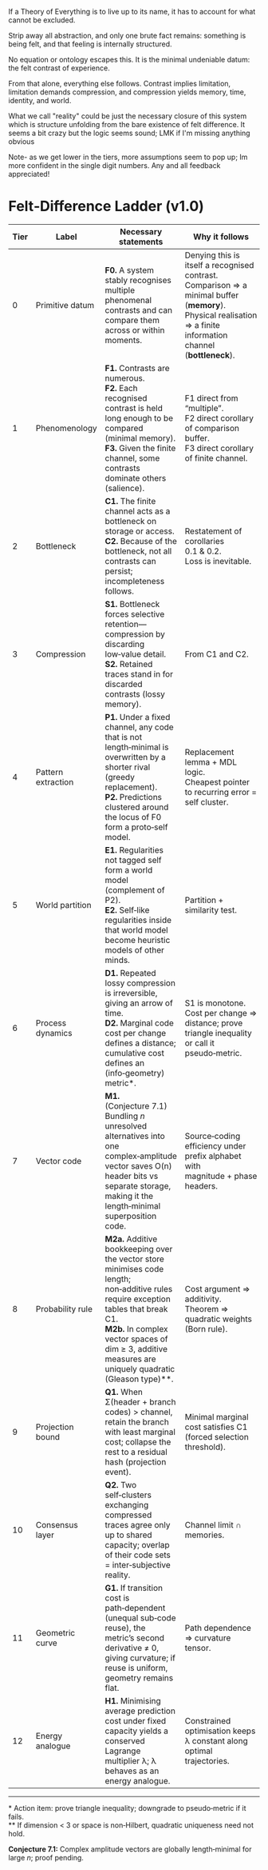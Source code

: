 If a Theory of Everything is to live up to its name, it has to account for what cannot be excluded.

Strip away all abstraction, and only one brute fact remains: something is being felt, and that feeling is internally structured.

No equation or ontology escapes this. It is the minimal undeniable datum: the felt contrast of experience.

From that alone, everything else follows. Contrast implies limitation, limitation demands compression, and compression yields memory, time, identity, and world.

What we call "reality" could be just the necessary closure of this system which is structure unfolding from the bare existence of felt difference. It seems a bit crazy but the logic seems sound; LMK if I'm missing anything obvious


Note- as we get lower in the tiers, more assumptions seem to pop up; Im more confident in the single digit numbers. Any and all feedback appreciated!


# Felt‑Difference Ladder (v1.0)

| Tier | Label              | Necessary statements                                                                                                                           | Why it follows                                                                                                                    | Minimal new term(s)      |
|------|--------------------|------------------------------------------------------------------------------------------------------------------------------------------------|------------------------------------------------------------------------------------------------------------------------------------|---------------------------|
| 0    | Primitive datum    | **F0.** A system stably recognises multiple phenomenal contrasts and can compare them across or within moments.                                | Denying this is itself a recognised contrast. <br>Comparison ⇒ a minimal buffer (**memory**). <br>Physical realisation ⇒ a finite information channel (**bottleneck**). | memory, bottleneck       |
| 1    | Phenomenology      | **F1.** Contrasts are numerous.<br>**F2.** Each recognised contrast is held long enough to be compared (minimal memory).<br>**F3.** Given the finite channel, some contrasts dominate others (salience). | F1 direct from “multiple”.<br>F2 direct corollary of comparison buffer.<br>F3 direct corollary of finite channel.                  | salience                 |
| 2    | Bottleneck         | **C1.** The finite channel acts as a bottleneck on storage or access.<br>**C2.** Because of the bottleneck, not all contrasts can persist; incompleteness follows. | Restatement of corollaries 0.1 & 0.2.<br>Loss is inevitable.                                                                      | capacity (bottleneck)    |
| 3    | Compression        | **S1.** Bottleneck forces selective retention—compression by discarding low‑value detail.<br>**S2.** Retained traces stand in for discarded contrasts (lossy memory). | From C1 and C2.                                                                                                                   | memory trace             |
| 4    | Pattern extraction | **P1.** Under a fixed channel, any code that is not length‑minimal is overwritten by a shorter rival (greedy replacement).<br>**P2.** Predictions clustered around the locus of F0 form a proto‑self model. | Replacement lemma + MDL logic.<br>Cheapest pointer to recurring error = self cluster.                                             | prediction, self model   |
| 5    | World partition    | **E1.** Regularities not tagged self form a world model (complement of P2).<br>**E2.** Self‑like regularities inside that world model become heuristic models of other minds. | Partition + similarity test.                                                                                                      | world, other mind        |
| 6    | Process dynamics   | **D1.** Repeated lossy compression is irreversible, giving an arrow of time.<br>**D2.** Marginal code cost per change defines a distance; cumulative cost defines an (info‑geometry) metric\*. | S1 is monotone.<br>Cost per change ⇒ distance; prove triangle inequality or call it pseudo‑metric.                                | time, metric             |
| 7    | Vector code        | **M1.** (Conjecture 7.1) Bundling *n* unresolved alternatives into one complex‑amplitude vector saves O(n) header bits vs separate storage, making it the length‑minimal superposition code. | Source‑coding efficiency under prefix alphabet with magnitude + phase headers.                                                    | potential store          |
| 8    | Probability rule   | **M2a.** Additive bookkeeping over the vector store minimises code length; non‑additive rules require exception tables that break C1.<br>**M2b.** In complex vector spaces of dim ≥ 3, additive measures are uniquely quadratic (Gleason type)\*\*. | Cost argument ⇒ additivity.<br>Theorem ⇒ quadratic weights (Born rule).                                                           | quadratic weights        |
| 9    | Projection bound   | **Q1.** When Σ(header + branch codes) > channel, retain the branch with least marginal cost; collapse the rest to a residual hash (projection event). | Minimal marginal cost satisfies C1 (forced selection threshold).                                                                  | projection event         |
| 10   | Consensus layer    | **Q2.** Two self‑clusters exchanging compressed traces agree only up to shared capacity; overlap of their code sets = inter‑subjective reality. | Channel limit ∩ memories.                                                                                                         | inter‑subjective reality |
| 11   | Geometric curve    | **G1.** If transition cost is path‑dependent (unequal sub‑code reuse), the metric’s second derivative ≠ 0, giving curvature; if reuse is uniform, geometry remains flat. | Path dependence ⇒ curvature tensor.                                                                                               | curvature                |
| 12   | Energy analogue    | **H1.** Minimising average prediction cost under fixed capacity yields a conserved Lagrange multiplier λ; λ behaves as an energy analogue.     | Constrained optimisation keeps λ constant along optimal trajectories.                                                             | energy analogue          |

---

\* Action item: prove triangle inequality; downgrade to pseudo‑metric if it fails.  
\*\* If dimension < 3 or space is non‑Hilbert, quadratic uniqueness need not hold.

**Conjecture 7.1:** Complex amplitude vectors are globally length‑minimal for large *n*; proof pending.
